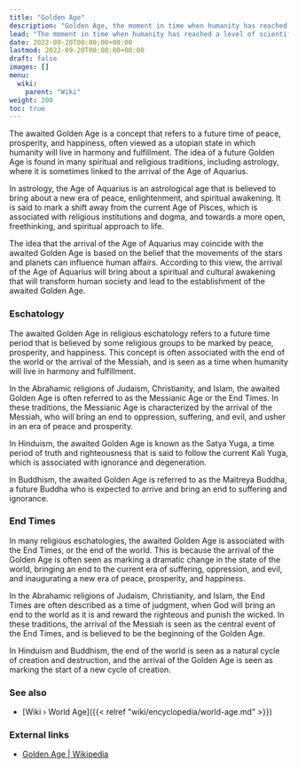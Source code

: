 ```yaml
---
title: "Golden Age"
description: "Golden Age, the moment in time when humanity has reached a level of scientific sophistication and technological prowess to overcome self-destruction, enabling us to usher into an age of abundance and wealth where we learn the Truth about our own past and receive the inheritance promised by our Fathers, the Elohim. This Golden Age may coincide with the entering into the Age of Aquarius and a global Great Awakening of unknown heights."
lead: "The moment in time when humanity has reached a level of scientific sophistication and technological prowess to overcome self-destruction, enabling us to usher into an age of abundance and wealth where we learn the Truth about our own past and receive the inheritance promised by our Fathers, the Elohim. This Golden Age may coincide with the entering into the Age of Aquarius and a global Great Awakening of unknown heights."
date: 2022-09-20T00:00:00+00:00
lastmod: 2022-09-20T00:00:00+00:00
draft: false
images: []
menu:
  wiki:
    parent: "Wiki"
weight: 200
toc: true
---
```


The awaited Golden Age is a concept that refers to a future time of peace, prosperity, and happiness, often viewed as a utopian state in which humanity will live in harmony and fulfillment. The idea of a future Golden Age is found in many spiritual and religious traditions, including astrology, where it is sometimes linked to the arrival of the Age of Aquarius.

In astrology, the Age of Aquarius is an astrological age that is believed to bring about a new era of peace, enlightenment, and spiritual awakening. It is said to mark a shift away from the current Age of Pisces, which is associated with religious institutions and dogma, and towards a more open, freethinking, and spiritual approach to life.

The idea that the arrival of the Age of Aquarius may coincide with the awaited Golden Age is based on the belief that the movements of the stars and planets can influence human affairs. According to this view, the arrival of the Age of Aquarius will bring about a spiritual and cultural awakening that will transform human society and lead to the establishment of the awaited Golden Age.

### Eschatology

The awaited Golden Age in religious eschatology refers to a future time period that is believed by some religious groups to be marked by peace, prosperity, and happiness. This concept is often associated with the end of the world or the arrival of the Messiah, and is seen as a time when humanity will live in harmony and fulfillment.

In the Abrahamic religions of Judaism, Christianity, and Islam, the awaited Golden Age is often referred to as the Messianic Age or the End Times. In these traditions, the Messianic Age is characterized by the arrival of the Messiah, who will bring an end to oppression, suffering, and evil, and usher in an era of peace and prosperity.

In Hinduism, the awaited Golden Age is known as the Satya Yuga, a time period of truth and righteousness that is said to follow the current Kali Yuga, which is associated with ignorance and degeneration.

In Buddhism, the awaited Golden Age is referred to as the Maitreya Buddha, a future Buddha who is expected to arrive and bring an end to suffering and ignorance.

### End Times

In many religious eschatologies, the awaited Golden Age is associated with the End Times, or the end of the world. This is because the arrival of the Golden Age is often seen as marking a dramatic change in the state of the world, bringing an end to the current era of suffering, oppression, and evil, and inaugurating a new era of peace, prosperity, and happiness.

In the Abrahamic religions of Judaism, Christianity, and Islam, the End Times are often described as a time of judgment, when God will bring an end to the world as it is and reward the righteous and punish the wicked. In these traditions, the arrival of the Messiah is seen as the central event of the End Times, and is believed to be the beginning of the Golden Age.

In Hinduism and Buddhism, the end of the world is seen as a natural cycle of creation and destruction, and the arrival of the Golden Age is seen as marking the start of a new cycle of creation.

### See also

- [Wiki › World Age]({{< relref "wiki/encyclopedia/world-age.md" >}})

### External links

- [Golden Age | Wikipedia](https://en.wikipedia.org/wiki/Golden_Age)

